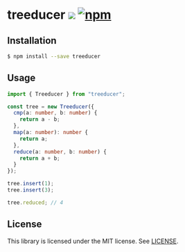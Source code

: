 # treeducer ![](https://github.com/jviide/treeducer/workflows/tests/badge.svg) [![npm](https://img.shields.io/npm/v/treeducer.svg)](https://www.npmjs.com/package/treeducer)

## Installation

```sh
$ npm install --save treeducer
```

## Usage

```ts
import { Treeducer } from "treeducer";

const tree = new Treeducer({
  cmp(a: number, b: number) {
    return a - b;
  },
  map(a: number): number {
    return a;
  },
  reduce(a: number, b: number) {
    return a + b;
  }
});

tree.insert(1);
tree.insert(3);

tree.reduced; // 4
```

## License

This library is licensed under the MIT license. See [LICENSE](./LICENSE).
